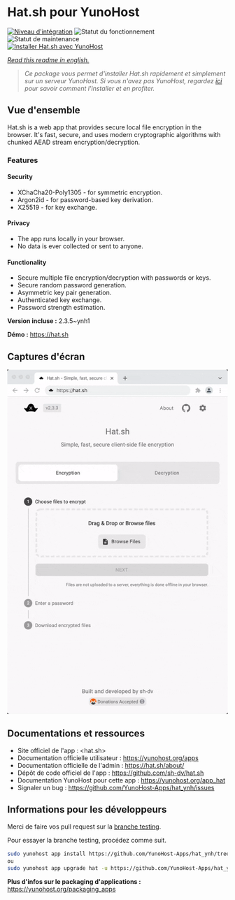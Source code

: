 <!--
N.B.: This README was automatically generated by https://github.com/YunoHost/apps/tree/master/tools/README-generator
It shall NOT be edited by hand.
-->

# Hat.sh pour YunoHost

[![Niveau d'intégration](https://dash.yunohost.org/integration/hat.svg)](https://dash.yunohost.org/appci/app/hat) ![Statut du fonctionnement](https://ci-apps.yunohost.org/ci/badges/hat.status.svg) ![Statut de maintenance](https://ci-apps.yunohost.org/ci/badges/hat.maintain.svg)  
[![Installer Hat.sh avec YunoHost](https://install-app.yunohost.org/install-with-yunohost.svg)](https://install-app.yunohost.org/?app=hat)

*[Read this readme in english.](./README.md)*

> *Ce package vous permet d'installer Hat.sh rapidement et simplement sur un serveur YunoHost.
Si vous n'avez pas YunoHost, regardez [ici](https://yunohost.org/#/install) pour savoir comment l'installer et en profiter.*

## Vue d'ensemble

Hat.sh is a web app that provides secure local file encryption in the browser. It's fast, secure, and uses modern cryptographic algorithms with chunked AEAD stream encryption/decryption.

### Features

#### Security

- XChaCha20-Poly1305 - for symmetric encryption.
- Argon2id - for password-based key derivation.
- X25519 - for key exchange.

#### Privacy

- The app runs locally in your browser.
- No data is ever collected or sent to anyone.​

#### Functionality

- Secure multiple file encryption/decryption with passwords or keys.
- Secure random password generation.
- Asymmetric key pair generation.
- Authenticated key exchange.
- Password strength estimation.


**Version incluse :** 2.3.5~ynh1

**Démo :** https://hat.sh

## Captures d'écran

![Capture d'écran de Hat.sh](./doc/screenshots/screenshot.gif)

## Documentations et ressources

* Site officiel de l'app : <hat.sh>
* Documentation officielle utilisateur : <https://yunohost.org/apps>
* Documentation officielle de l'admin : <https://hat.sh/about/>
* Dépôt de code officiel de l'app : <https://github.com/sh-dv/hat.sh>
* Documentation YunoHost pour cette app : <https://yunohost.org/app_hat>
* Signaler un bug : <https://github.com/YunoHost-Apps/hat_ynh/issues>

## Informations pour les développeurs

Merci de faire vos pull request sur la [branche testing](https://github.com/YunoHost-Apps/hat_ynh/tree/testing).

Pour essayer la branche testing, procédez comme suit.

``` bash
sudo yunohost app install https://github.com/YunoHost-Apps/hat_ynh/tree/testing --debug
ou
sudo yunohost app upgrade hat -u https://github.com/YunoHost-Apps/hat_ynh/tree/testing --debug
```

**Plus d'infos sur le packaging d'applications :** <https://yunohost.org/packaging_apps>
